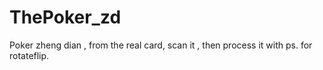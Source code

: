 # ThePoker_zd
Poker   zheng dian , from the real card, scan it , then process it with ps. for rotateflip.
